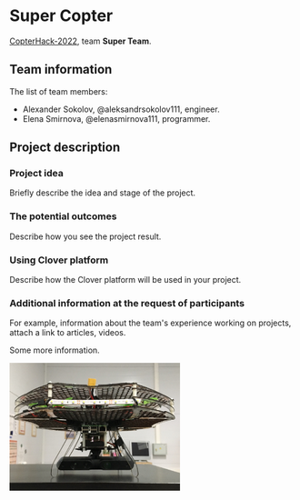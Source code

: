 # Super Copter

[CopterHack-2022](copterhack2022.md), team **Super Team**.

## Team information

The list of team members:

* Alexander Sokolov, @aleksandrsokolov111, engineer.
* Elena Smirnova, @elenasmirnova111, programmer.

## Project description

### Project idea

Briefly describe the idea and stage of the project.

### The potential outcomes

Describe how you see the project result.

### Using Clover platform

Describe how the Clover platform will be used in your project.

### Additional information at the request of participants

For example, information about the team's experience working on projects, attach a link to articles, videos.

Some more information.

<img src="../assets/supercopter/drone.jpg" width=300>
